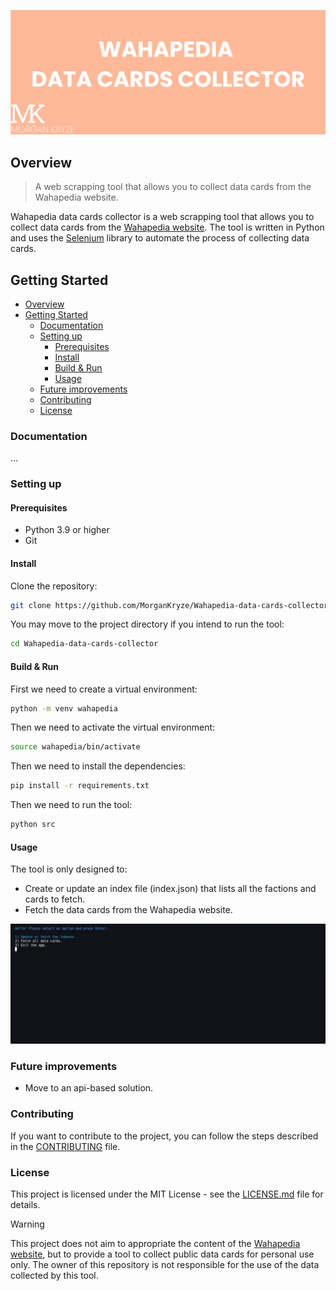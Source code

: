![screenshot](./docs/assets/img/screenshot.png)

## Overview

> A web scrapping tool that allows you to collect data cards from the Wahapedia website.

Wahapedia data cards collector is a web scrapping tool that allows you to collect data cards from the [Wahapedia website](https://wahapedia.ru/). The tool is written in Python and uses the [Selenium](https://www.selenium.dev/) library to automate the process of collecting data cards.

## Getting Started

- [Overview](#overview)
- [Getting Started](#getting-started)
  - [Documentation](#documentation)
  - [Setting up](#setting-up)
    - [Prerequisites](#prerequisites)
    - [Install](#install)
    - [Build \& Run](#build--run)
    - [Usage](#usage)
  - [Future improvements](#future-improvements)
  - [Contributing](#contributing)
  - [License](#license)

### Documentation

...

### Setting up

#### Prerequisites

- Python 3.9 or higher
- Git

#### Install

Clone the repository:

```bash
git clone https://github.com/MorganKryze/Wahapedia-data-cards-collector.git
```

You may move to the project directory if you intend to run the tool:

```bash
cd Wahapedia-data-cards-collector
```

#### Build & Run

First we need to create a virtual environment:

```bash
python -m venv wahapedia
```

Then we need to activate the virtual environment:

```bash
source wahapedia/bin/activate
```

Then we need to install the dependencies:

```bash
pip install -r requirements.txt
```

Then we need to run the tool:

```bash
python src
```

#### Usage

The tool is only designed to:

- Create or update an index file (index.json) that lists all the factions and cards to fetch.
- Fetch the data cards from the Wahapedia website.

![demo](./docs/assets/img/demo.gif)

### Future improvements

- Move to an api-based solution.

### Contributing

If you want to contribute to the project, you can follow the steps described in the [CONTRIBUTING](./.github/CONTRIBUTING) file.

### License

This project is licensed under the MIT License - see the [LICENSE.md](LICENSE) file for details.

> [!WARNING]
> This project does not aim to appropriate the content of the [Wahapedia website](https://wahapedia.ru/), but to provide a tool to collect public data cards for personal use only. The owner of this repository is not responsible for the use of the data collected by this tool.
